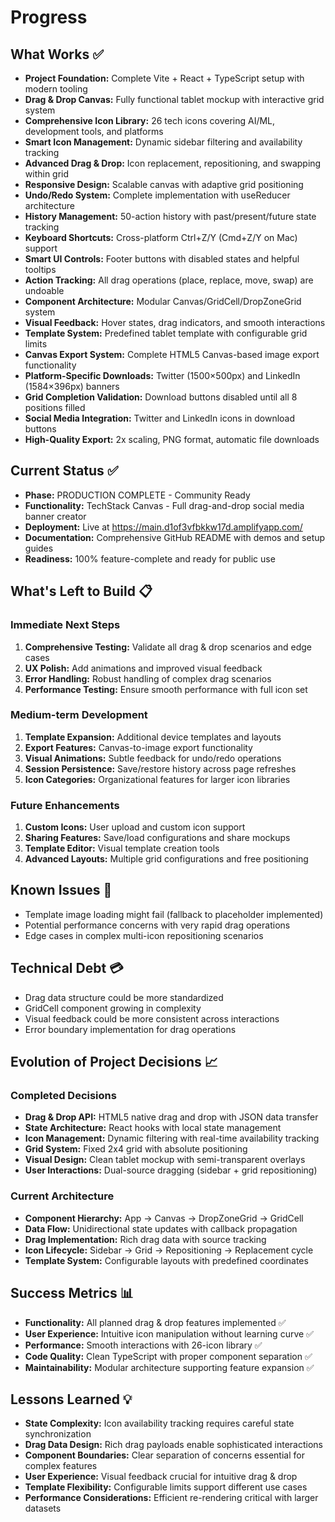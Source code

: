 # Progress

## What Works ✅
- **Project Foundation:** Complete Vite + React + TypeScript setup with modern tooling
- **Drag & Drop Canvas:** Fully functional tablet mockup with interactive grid system
- **Comprehensive Icon Library:** 26 tech icons covering AI/ML, development tools, and platforms
- **Smart Icon Management:** Dynamic sidebar filtering and availability tracking
- **Advanced Drag & Drop:** Icon replacement, repositioning, and swapping within grid
- **Responsive Design:** Scalable canvas with adaptive grid positioning
- **Undo/Redo System:** Complete implementation with useReducer architecture
- **History Management:** 50-action history with past/present/future state tracking
- **Keyboard Shortcuts:** Cross-platform Ctrl+Z/Y (Cmd+Z/Y on Mac) support
- **Smart UI Controls:** Footer buttons with disabled states and helpful tooltips
- **Action Tracking:** All drag operations (place, replace, move, swap) are undoable
- **Component Architecture:** Modular Canvas/GridCell/DropZoneGrid system
- **Visual Feedback:** Hover states, drag indicators, and smooth interactions
- **Template System:** Predefined tablet template with configurable grid limits
- **Canvas Export System:** Complete HTML5 Canvas-based image export functionality
- **Platform-Specific Downloads:** Twitter (1500×500px) and LinkedIn (1584×396px) banners
- **Grid Completion Validation:** Download buttons disabled until all 8 positions filled
- **Social Media Integration:** Twitter and LinkedIn icons in download buttons
- **High-Quality Export:** 2x scaling, PNG format, automatic file downloads

## Current Status ✅
- **Phase:** PRODUCTION COMPLETE - Community Ready
- **Functionality:** TechStack Canvas - Full drag-and-drop social media banner creator
- **Deployment:** Live at https://main.d1of3vfbkkw17d.amplifyapp.com/
- **Documentation:** Comprehensive GitHub README with demos and setup guides
- **Readiness:** 100% feature-complete and ready for public use

## What's Left to Build 📋

### Immediate Next Steps
1. **Comprehensive Testing:** Validate all drag & drop scenarios and edge cases
2. **UX Polish:** Add animations and improved visual feedback
3. **Error Handling:** Robust handling of complex drag scenarios
4. **Performance Testing:** Ensure smooth performance with full icon set

### Medium-term Development
1. **Template Expansion:** Additional device templates and layouts
2. **Export Features:** Canvas-to-image export functionality
3. **Visual Animations:** Subtle feedback for undo/redo operations
4. **Session Persistence:** Save/restore history across page refreshes
5. **Icon Categories:** Organizational features for larger icon libraries

### Future Enhancements
1. **Custom Icons:** User upload and custom icon support
2. **Sharing Features:** Save/load configurations and share mockups
3. **Template Editor:** Visual template creation tools
4. **Advanced Layouts:** Multiple grid configurations and free positioning

## Known Issues 🐛
- Template image loading might fail (fallback to placeholder implemented)
- Potential performance concerns with very rapid drag operations
- Edge cases in complex multi-icon repositioning scenarios

## Technical Debt 💳
- Drag data structure could be more standardized
- GridCell component growing in complexity
- Visual feedback could be more consistent across interactions
- Error boundary implementation for drag operations

## Evolution of Project Decisions 📈

### Completed Decisions
- **Drag & Drop API:** HTML5 native drag and drop with JSON data transfer
- **State Architecture:** React hooks with local state management
- **Icon Management:** Dynamic filtering with real-time availability tracking
- **Grid System:** Fixed 2x4 grid with absolute positioning
- **Visual Design:** Clean tablet mockup with semi-transparent overlays
- **User Interactions:** Dual-source dragging (sidebar + grid repositioning)

### Current Architecture
- **Component Hierarchy:** App → Canvas → DropZoneGrid → GridCell
- **Data Flow:** Unidirectional state updates with callback propagation
- **Drag Implementation:** Rich drag data with source tracking
- **Icon Lifecycle:** Sidebar → Grid → Repositioning → Replacement cycle
- **Template System:** Configurable layouts with predefined coordinates

## Success Metrics 📊
- **Functionality:** All planned drag & drop features implemented ✅
- **User Experience:** Intuitive icon manipulation without learning curve ✅
- **Performance:** Smooth interactions with 26-icon library ✅
- **Code Quality:** Clean TypeScript with proper component separation ✅
- **Maintainability:** Modular architecture supporting feature expansion ✅

## Lessons Learned 💡
- **State Complexity:** Icon availability tracking requires careful state synchronization
- **Drag Data Design:** Rich drag payloads enable sophisticated interactions
- **Component Boundaries:** Clear separation of concerns essential for complex features
- **User Experience:** Visual feedback crucial for intuitive drag & drop
- **Template Flexibility:** Configurable limits support different use cases
- **Performance Considerations:** Efficient re-rendering critical with larger datasets
